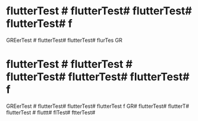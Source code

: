 # flutterTest # flutterTest# flutterTest# flutterTest# f
GREerTest # flutterTest# flutterTest# flurTes
GR
# flutterTest # flutterTest # flutterTest# flutterTest# flutterTest# f
GREerTest # flutterTest# flutterTest# flutterTest f
GR# flutterTest# flutterT# flutterTest # fluttt# flTest# ftterTest#
